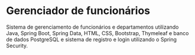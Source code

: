 # Gerenciador de funcionários
 Sistema de gerenciamento de funcionários e departamentos utilizando Java, Spring Boot, Spring Data, HTML, CSS, Bootstrap, Thymeleaf e banco de dados PostgreSQL e sistema de registro e login utilizando o Spring Security.
